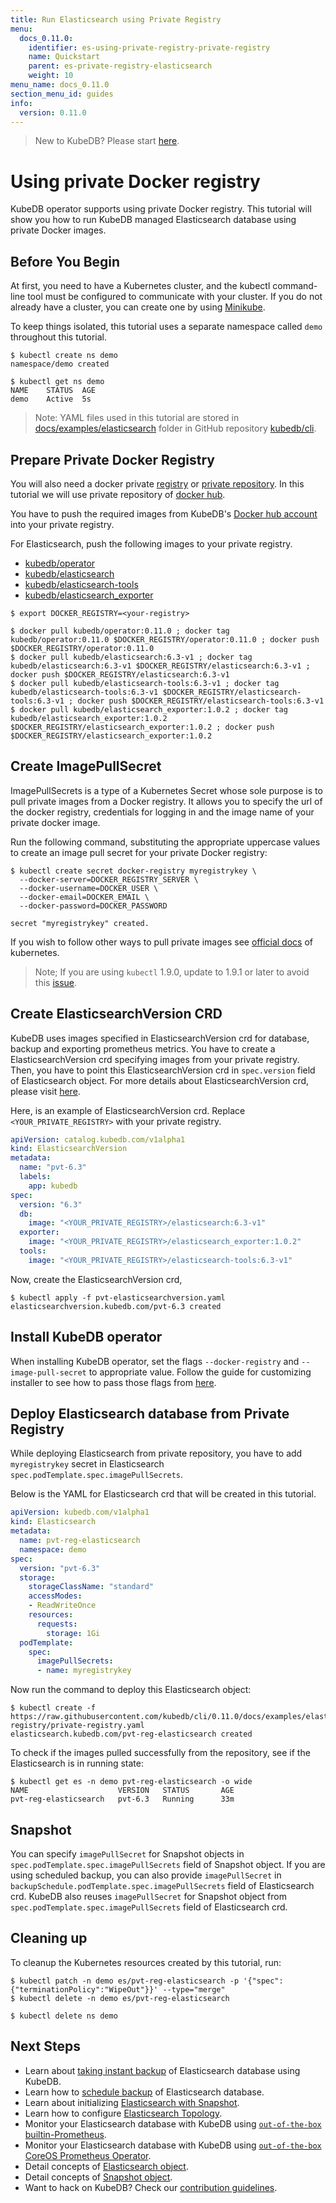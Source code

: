 ```yaml
---
title: Run Elasticsearch using Private Registry
menu:
  docs_0.11.0:
    identifier: es-using-private-registry-private-registry
    name: Quickstart
    parent: es-private-registry-elasticsearch
    weight: 10
menu_name: docs_0.11.0
section_menu_id: guides
info:
  version: 0.11.0
---
```


> New to KubeDB? Please start [here](/docs/0.11.0/concepts/README).

# Using private Docker registry

KubeDB operator supports using private Docker registry. This tutorial will show you how to run KubeDB managed Elasticsearch database using private Docker images.

## Before You Begin

At first, you need to have a Kubernetes cluster, and the kubectl command-line tool must be configured to communicate with your cluster. If you do not already have a cluster, you can create one by using [Minikube](https://github.com/kubernetes/minikube).

To keep things isolated, this tutorial uses a separate namespace called `demo` throughout this tutorial.

```console
$ kubectl create ns demo
namespace/demo created

$ kubectl get ns demo
NAME    STATUS  AGE
demo    Active  5s
```

> Note: YAML files used in this tutorial are stored in [docs/examples/elasticsearch](https://github.com/kubedb/cli/tree/0.11.0/docs/examples/elasticsearch) folder in GitHub repository [kubedb/cli](https://github.com/kubedb/cli).

## Prepare Private Docker Registry

You will also need a docker private [registry](https://docs.docker.com/registry/) or [private repository](https://docs.docker.com/docker-hub/repos/#private-repositories). In this tutorial we will use private repository of [docker hub](https://hub.docker.com/).

You have to push the required images from KubeDB's [Docker hub account](https://hub.docker.com/r/kubedb/) into your private registry.

For Elasticsearch, push the following images to your private registry.

- [kubedb/operator](https://hub.docker.com/r/kubedb/operator)
- [kubedb/elasticsearch](https://hub.docker.com/r/kubedb/elasticsearch)
- [kubedb/elasticsearch-tools](https://hub.docker.com/r/kubedb/elasticsearch-tools)
- [kubedb/elasticsearch_exporter](https://hub.docker.com/r/kubedb/elasticsearch_exporter)

```console
$ export DOCKER_REGISTRY=<your-registry>

$ docker pull kubedb/operator:0.11.0 ; docker tag kubedb/operator:0.11.0 $DOCKER_REGISTRY/operator:0.11.0 ; docker push $DOCKER_REGISTRY/operator:0.11.0
$ docker pull kubedb/elasticsearch:6.3-v1 ; docker tag kubedb/elasticsearch:6.3-v1 $DOCKER_REGISTRY/elasticsearch:6.3-v1 ; docker push $DOCKER_REGISTRY/elasticsearch:6.3-v1
$ docker pull kubedb/elasticsearch-tools:6.3-v1 ; docker tag kubedb/elasticsearch-tools:6.3-v1 $DOCKER_REGISTRY/elasticsearch-tools:6.3-v1 ; docker push $DOCKER_REGISTRY/elasticsearch-tools:6.3-v1
$ docker pull kubedb/elasticsearch_exporter:1.0.2 ; docker tag kubedb/elasticsearch_exporter:1.0.2 $DOCKER_REGISTRY/elasticsearch_exporter:1.0.2 ; docker push $DOCKER_REGISTRY/elasticsearch_exporter:1.0.2
```

## Create ImagePullSecret

ImagePullSecrets is a type of a Kubernetes Secret whose sole purpose is to pull private images from a Docker registry. It allows you to specify the url of the docker registry, credentials for logging in and the image name of your private docker image.

Run the following command, substituting the appropriate uppercase values to create an image pull secret for your private Docker registry:

```console
$ kubectl create secret docker-registry myregistrykey \
  --docker-server=DOCKER_REGISTRY_SERVER \
  --docker-username=DOCKER_USER \
  --docker-email=DOCKER_EMAIL \
  --docker-password=DOCKER_PASSWORD

secret "myregistrykey" created.
```

If you wish to follow other ways to pull private images see [official docs](https://kubernetes.io/docs/concepts/containers/images/) of kubernetes.

> Note; If you are using `kubectl` 1.9.0, update to 1.9.1 or later to avoid this [issue](https://github.com/kubernetes/kubernetes/issues/57427).

## Create ElasticsearchVersion CRD

KubeDB uses images specified in ElasticsearchVersion crd for database, backup and exporting prometheus metrics. You have to create a ElasticsearchVersion crd specifying images from your private registry. Then, you have to point this ElasticsearchVersion crd in `spec.version` field of Elasticsearch object. For more details about ElasticsearchVersion crd, please visit [here](/docs/0.11.0/concepts/catalog/elasticsearch).

Here, is an example of ElasticsearchVersion crd. Replace `<YOUR_PRIVATE_REGISTRY>` with your private registry.

```yaml
apiVersion: catalog.kubedb.com/v1alpha1
kind: ElasticsearchVersion
metadata:
  name: "pvt-6.3"
  labels:
    app: kubedb
spec:
  version: "6.3"
  db:
    image: "<YOUR_PRIVATE_REGISTRY>/elasticsearch:6.3-v1"
  exporter:
    image: "<YOUR_PRIVATE_REGISTRY>/elasticsearch_exporter:1.0.2"
  tools:
    image: "<YOUR_PRIVATE_REGISTRY>/elasticsearch-tools:6.3-v1"
```

Now, create the ElasticsearchVersion crd,

```console
$ kubectl apply -f pvt-elasticsearchversion.yaml
elasticsearchversion.kubedb.com/pvt-6.3 created
```

## Install KubeDB operator

When installing KubeDB operator, set the flags `--docker-registry` and `--image-pull-secret` to appropriate value. Follow the guide for customizing installer to see how to pass those flags from [here](/docs/0.11.0/setup/install#customizing-installer).

## Deploy Elasticsearch database from Private Registry

While deploying Elasticsearch from private repository, you have to add `myregistrykey` secret in Elasticsearch `spec.podTemplate.spec.imagePullSecrets`.

Below is the YAML for Elasticsearch crd that will be created in this tutorial.

```yaml
apiVersion: kubedb.com/v1alpha1
kind: Elasticsearch
metadata:
  name: pvt-reg-elasticsearch
  namespace: demo
spec:
  version: "pvt-6.3"
  storage:
    storageClassName: "standard"
    accessModes:
    - ReadWriteOnce
    resources:
      requests:
        storage: 1Gi
  podTemplate:
    spec:
      imagePullSecrets:
      - name: myregistrykey
```

Now run the command to deploy this Elasticsearch object:

```console
$ kubectl create -f https://raw.githubusercontent.com/kubedb/cli/0.11.0/docs/examples/elasticsearch/private-registry/private-registry.yaml
elasticsearch.kubedb.com/pvt-reg-elasticsearch created
```

To check if the images pulled successfully from the repository, see if the Elasticsearch is in running state:

```console
$ kubectl get es -n demo pvt-reg-elasticsearch -o wide
NAME                    VERSION   STATUS       AGE
pvt-reg-elasticsearch   pvt-6.3   Running      33m
```

## Snapshot

You can specify `imagePullSecret` for Snapshot objects in `spec.podTemplate.spec.imagePullSecrets` field of Snapshot object. If you are using scheduled backup, you can also provide `imagePullSecret` in `backupSchedule.podTemplate.spec.imagePullSecrets` field of Elasticsearch crd. KubeDB also reuses `imagePullSecret` for Snapshot object from `spec.podTemplate.spec.imagePullSecrets` field of Elasticsearch crd.

## Cleaning up

To cleanup the Kubernetes resources created by this tutorial, run:

```console
$ kubectl patch -n demo es/pvt-reg-elasticsearch -p '{"spec":{"terminationPolicy":"WipeOut"}}' --type="merge"
$ kubectl delete -n demo es/pvt-reg-elasticsearch

$ kubectl delete ns demo
```

## Next Steps

- Learn about [taking instant backup](/docs/0.11.0/guides/elasticsearch/snapshot/instant_backup) of Elasticsearch database using KubeDB.
- Learn how to [schedule backup](/docs/0.11.0/guides/elasticsearch/snapshot/scheduled_backup)  of Elasticsearch database.
- Learn about initializing [Elasticsearch with Snapshot](/docs/0.11.0/guides/elasticsearch/initialization/snapshot_source).
- Learn how to configure [Elasticsearch Topology](/docs/0.11.0/guides/elasticsearch/clustering/topology).
- Monitor your Elasticsearch database with KubeDB using [`out-of-the-box` builtin-Prometheus](/docs/0.11.0/guides/elasticsearch/monitoring/using-builtin-prometheus).
- Monitor your Elasticsearch database with KubeDB using [`out-of-the-box` CoreOS Prometheus Operator](/docs/0.11.0/guides/elasticsearch/monitoring/using-coreos-prometheus-operator).
- Detail concepts of [Elasticsearch object](/docs/0.11.0/concepts/databases/elasticsearch).
- Detail concepts of [Snapshot object](/docs/0.11.0/concepts/snapshot).
- Want to hack on KubeDB? Check our [contribution guidelines](/docs/0.11.0/CONTRIBUTING).
